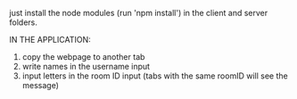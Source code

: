 just install the node modules (run 'npm install') in the client and server folders.


IN THE APPLICATION:

1. copy the webpage to another tab
2. write names in the username input
3. input letters in the room ID input (tabs with the same roomID will see the message)